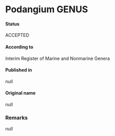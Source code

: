 Podangium GENUS
=======

#### Status
ACCEPTED

#### According to
Interim Register of Marine and Nonmarine Genera

#### Published in
null

#### Original name
null

### Remarks
null